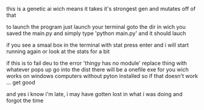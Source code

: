 this is a genetic ai wich means it takes it's strongest gen and mutates off of that 

to launch the program just launch your terminal goto the dir in wich you saved the main.py
and simply type 'python main.py' and it should lauch

if you see a smaal box in the terminal with stat press enter and i will start running again or look at the stats for a bit


if this is to fail deu to the error 'thingy has no module' replace thing with whatever pops up
go into the dist there will be a onefile exe for you wich works on windows computers without pyton 
installed so if that doesn't work ... get good

and yes i know i'm late, i may have gotten lost in what i was doing and forgot the time
